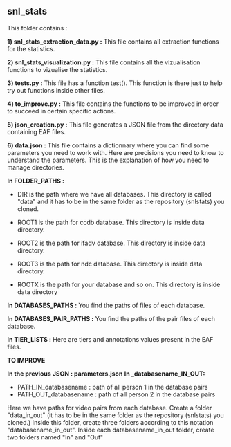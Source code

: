 ## snl_stats

This folder contains :

**1) snl_stats_extraction_data.py :**
This file contains all extraction functions for the statistics.

**2) snl_stats_visualization.py :**
This file contains all the vizualisation functions to vizualise the statistics.

**3) tests.py :**
This file has a function test(). This function is there just to help try out functions inside other files.

**4) to_improve.py :**
This file contains the functions to be improved in order to succeed in certain specific actions.

**5) json_creation.py :**
This file generates a JSON file from the directory data containing EAF files.

**6) data.json :**
This file contains a dictionnary where you can find some parameters you need to work with.
Here are precisions you need to know to understand the parameters. This is the explanation of how you need to manage directories.

 **In FOLDER_PATHS :**
 - DIR is the path where we have all databases. 
     This directory is called "data" and it has to be in the same folder as the repository (snlstats) you cloned.

 - ROOT1 is the path for ccdb database. This directory is inside data directory.
 - ROOT2 is the path for ifadv database. This directory is inside data directory.
 - ROOT3 is the path for ndc database. This directory is inside data directory.
 - ROOTX is the path for your database and so on. This directory is inside data directory

 **In DATABASES_PATHS :**
 You find the paths of files of each database.

 **In DATABASES_PAIR_PATHS :**
 You find the paths of the pair files of each database.

 **In TIER_LISTS :**
 Here are tiers and annotations values present in the EAF files.
 
 **TO IMPROVE**

 **In the previous JSON : parameters.json**
 **In _databasename_IN_OUT:**
 - PATH_IN_databasename : path of all person 1 in the database pairs
 - PATH_OUT_databasename : path of all person 2 in the database pairs

 Here we have paths for video pairs from each database. 
 Create a folder "data_in_out" (it has to be in the same folder as the repository (snlstats) you cloned.)
 Inside this folder, create three folders according to this notation "databasename_in_out".
 Inside each databasename_in_out folder, create two folders named "In" and "Out"

